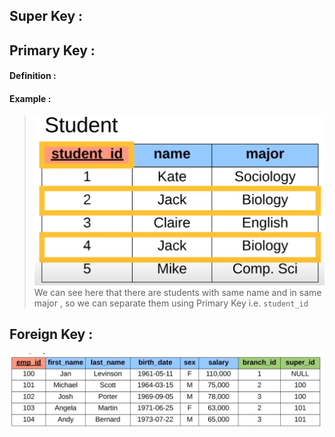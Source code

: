 ## Super Key :

## Primary Key :
#### Definition :


#### Example :
>![PrimaryKeyEx](SS/PrimaryKeyEx.png) 
>We can see here that there are students with same name and in same major , so we can separate them using Primary Key i.e. `student_id`

## Foreign Key :

![ForeignKeyEx](SS/ForeignKeyEx.png)